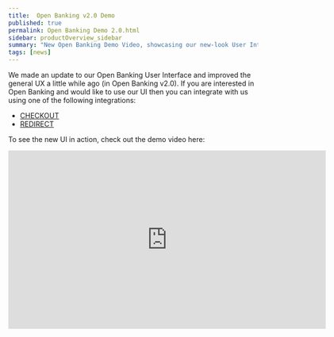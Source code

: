 ```yaml
---
title:  Open Banking v2.0 Demo
published: true
permalink: Open Banking Demo 2.0.html
sidebar: productOverview_sidebar
summary: "New Open Banking Demo Video, showcasing our new-look User Interface"
tags: [news]
---
```



We made an update to our Open Banking User Interface and improved the general UX a little while ago (in Open Banking v2.0). 
If you are interested in Open Banking and would like to use our UI then you can integrate with us using one of the following integrations: 

* [CHECKOUT](ob_checkoutoverviewmerch.html) 
* [REDIRECT](ob_redirectoverviewmerch.html)  

To see the new UI in action, check out the demo video here:

<iframe src="https://player.vimeo.com/video/470181057" width="640" height="360" frameborder="0" allow="autoplay; fullscreen" allowfullscreen></iframe>

